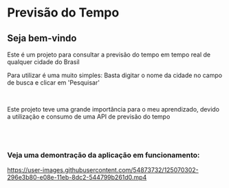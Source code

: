 <h1>Previsão do Tempo</h1>

<h2>Seja bem-vindo</h2>

<p>Este é um projeto para consultar a previsão do tempo em tempo real de qualquer cidade do Brasil</p>
<p>Para utilizar é uma muito simples: Basta digitar o nome da cidade no campo de busca e clicar em 'Pesquisar'<p/> <br>


<p>Este projeto teve uma grande importância para o meu aprendizado, devido a utilização e consumo de uma API de previsão do tempo</p><br><br>

<h3>Veja uma demontração da aplicação em funcionamento:</h3>

https://user-images.githubusercontent.com/54873732/125070302-296e3b80-e08e-11eb-8dc2-544799b261d0.mp4

